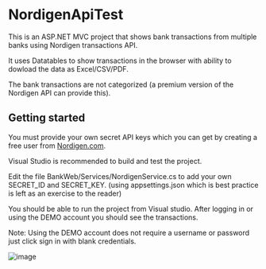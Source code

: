 # NordigenApiTest
This is an ASP.NET MVC project that shows bank transactions from multiple banks using Nordigen transactions API.

It uses Datatables to show transactions in the browser with ability to dowload the data as Excel/CSV/PDF.

The bank transactions are not categorized (a premium version of the Nordigen API can provide this).

## Getting started

You must provide your own secret API keys which you can get by creating a free user from [Nordigen.com](https://nordigen.com).

Visual Studio is recommended to build and test the project.

Edit the file BankWeb/Services/NordigenService.cs to add your own SECRET_ID and SECRET_KEY. (using appsettings.json which is best practice is left as an exercise to the reader)

You should be able to run the project from Visual studio. After logging in or using the DEMO account you should see the transactions.

Note: Using the DEMO account does not require a username or password just click sign in with blank credentials.

![image](https://user-images.githubusercontent.com/59777181/178502171-672f3dcf-5dbc-4591-a4c4-efe2c4c5840b.png)
